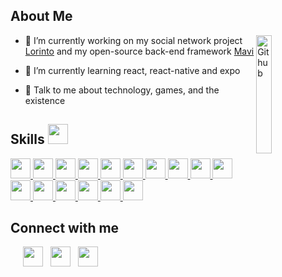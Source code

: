 <h2>About Me</h2>
<img width="22%" align="right" alt="Github" src="https://i.imgur.com/norONJI_d.webp?maxwidth=760&fidelity=grand" />

- 🔭 I’m currently working on my social network project [Lorinto](lorinto.com) and my open-source back-end framework [Mavi](https://github.com/m-emre-yalcin/mavi)

- 🌱 I’m currently learning react, react-native and expo

- 💬 Talk to me about technology, games, and the existence

<h2> Skills <img src = "https://media2.giphy.com/media/QssGEmpkyEOhBCb7e1/giphy.gif?cid=ecf05e47a0n3gi1bfqntqmob8g9aid1oyj2wr3ds3mg700bl&rid=giphy.gif" width = 32px> </h2>
<a href= https://github.com/m-emre-yalcin?tab=repositories&q=&type=&language=reactjs&sort= > <img width ='32px' src ='https://raw.githubusercontent.com/rahulbanerjee26/githubAboutMeGenerator/main/icons/reactjs.svg'> </a>
<a href= https://github.com/m-emre-yalcin?tab=repositories&q=&type=&language=javascript&sort= > <img width ='32px' src ='https://raw.githubusercontent.com/rahulbanerjee26/githubAboutMeGenerator/main/icons/javascript.svg'> </a>
<a href= https://github.com/m-emre-yalcin?tab=repositories&q=&type=&language=css&sort= > <img width ='32px' src ='https://raw.githubusercontent.com/rahulbanerjee26/githubAboutMeGenerator/main/icons/css.svg'> </a>
<a href= https://github.com/m-emre-yalcin?tab=repositories&q=&type=&language=html&sort= > <img width ='32px' src ='https://raw.githubusercontent.com/rahulbanerjee26/githubAboutMeGenerator/main/icons/html.svg'> </a>
<a href= https://github.com/m-emre-yalcin?tab=repositories&q=&type=&language=vuejs&sort= > <img width ='32px' src ='https://raw.githubusercontent.com/rahulbanerjee26/githubAboutMeGenerator/main/icons/vuejs.svg'> </a>
<a href= https://github.com/m-emre-yalcin?tab=repositories&q=&type=&language=nuxtjs&sort= > <img width ='32px' src ='https://raw.githubusercontent.com/rahulbanerjee26/githubAboutMeGenerator/main/icons/nuxtjs.svg'> </a>
<a href= https://github.com/m-emre-yalcin?tab=repositories&q=&type=&language=express&sort= > <img width ='32px' src ='https://raw.githubusercontent.com/rahulbanerjee26/githubAboutMeGenerator/main/icons/express.svg'> </a>
<a href= https://github.com/m-emre-yalcin?tab=repositories&q=&type=&language=electron&sort= > <img width ='32px' src ='https://raw.githubusercontent.com/rahulbanerjee26/githubAboutMeGenerator/main/icons/electron.svg'> </a>
<a href= https://github.com/m-emre-yalcin?tab=repositories&q=&type=&language=linux&sort= > <img width ='32px' src ='https://raw.githubusercontent.com/rahulbanerjee26/githubAboutMeGenerator/main/icons/linux.svg'> </a>
<a href= https://github.com/m-emre-yalcin?tab=repositories&q=&type=&language=nginx&sort= > <img width ='32px' src ='https://raw.githubusercontent.com/rahulbanerjee26/githubAboutMeGenerator/main/icons/nginx.svg'> </a>
<a href= https://github.com/m-emre-yalcin?tab=repositories&q=&type=&language=typescript&sort= > <img width ='32px' src ='https://raw.githubusercontent.com/rahulbanerjee26/githubAboutMeGenerator/main/icons/typescript.svg'> </a>
<a href= https://github.com/m-emre-yalcin?tab=repositories&q=&type=&language=sass&sort= > <img width ='32px' src ='https://raw.githubusercontent.com/rahulbanerjee26/githubAboutMeGenerator/main/icons/sass.svg'> </a>
<a href= https://github.com/m-emre-yalcin?tab=repositories&q=&type=&language=mysql&sort= > <img width ='32px' src ='https://raw.githubusercontent.com/rahulbanerjee26/githubAboutMeGenerator/main/icons/mysql.svg'> </a>
<a href= https://github.com/m-emre-yalcin?tab=repositories&q=&type=&language=postgresql&sort= > <img width ='32px' src ='https://raw.githubusercontent.com/rahulbanerjee26/githubAboutMeGenerator/main/icons/postgresql.svg'> </a>
<a href= https://github.com/m-emre-yalcin?tab=repositories&q=&type=&language=photoshop&sort= > <img width ='32px' src ='https://raw.githubusercontent.com/rahulbanerjee26/githubAboutMeGenerator/main/icons/photoshop.svg'> </a>
<a href="https://my.indeed.com/p/memrey-9dniuio" title="more"><img src="https://cdn.icon-icons.com/icons2/488/PNG/512/more_47707.png" width="32px" height="32px"/></a>


<h2> Connect with me </h2>
<a style="padding-left: 20px !important;" href = 'https://my.indeed.com/p/memrey-9dniuio'> <img width = '32px' align= 'center' src="https://cdn-icons.flaticon.com/png/512/2195/premium/2195529.png?token=exp=1646105174~hmac=466d8eded2b1145f7941eba9fd32e159"/></a> 
&nbsp;
<a href = 'https://www.twitter.com/99emreyalcin'> <img width = '32px' align= 'center' src="https://raw.githubusercontent.com/rahulbanerjee26/githubAboutMeGenerator/main/icons/twitter.svg"/></a> 
&nbsp;
<a href = 'https://stackoverflow.com/users/10639354/m-emre-yal%c3%a7%c4%b1n'> <img width = '32px' align= 'center' src="https://cdn.iconscout.com/icon/free/png-256/stackoverflow-2752065-2284882.png"/></a> 
